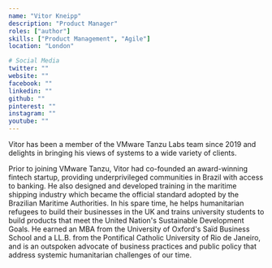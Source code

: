 ```yaml
---
name: "Vitor Kneipp"
description: "Product Manager"
roles: ["author"]
skills: ["Product Management", "Agile"]
location: "London"

# Social Media
twitter: ""
website: ""
facebook: ""
linkedin: ""
github: ""
pinterest: ""
instagram: ""
youtube: ""
---
```


Vitor has been a member of the VMware Tanzu Labs team since 2019 and delights in bringing his views of systems to a wide variety of clients.

Prior to joining VMware Tanzu, Vitor had co-founded an award-winning fintech startup, providing underprivileged communities in Brazil with access to banking. He also designed and developed training in the maritime shipping industry which became the official standard adopted by the Brazilian Maritime Authorities. In his spare time, he helps humanitarian refugees to build their businesses in the UK and trains university students to build products that meet the United Nation's Sustainable Development Goals. He earned an MBA from the University of Oxford's Saïd Business School and a LL.B. from the Pontifical Catholic University of Rio de Janeiro, and is an outspoken advocate of business practices and public policy that address systemic humanitarian challenges of our time.